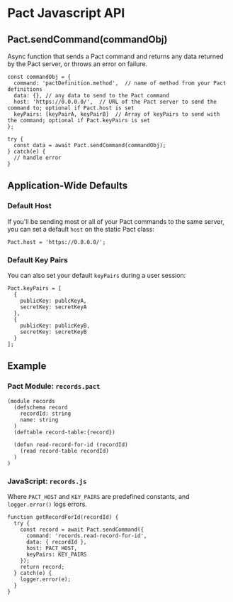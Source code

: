 # Pact Javascript API

## Pact.sendCommand(commandObj)
Async function that sends a Pact command and returns any data returned by the Pact server, or throws an error on failure.
```
const commandObj = {
  command: 'pactDefinition.method',  // name of method from your Pact definitions
  data: {}, // any data to send to the Pact command
  host: 'https://0.0.0.0/',  // URL of the Pact server to send the command to; optional if Pact.host is set
  keyPairs: [keyPairA, keyPairB]  // Array of keyPairs to send with the command; optional if Pact.keyPairs is set
};

try {
  const data = await Pact.sendCommand(commandObj);
} catch(e) {
  // handle error
}
```

## Application-Wide Defaults
### Default Host
If you'll be sending most or all of your Pact commands to the same server, you can set a default `host` on the static Pact class:
```
Pact.host = 'https://0.0.0.0/';
```
### Default Key Pairs
You can also set your default `keyPairs` during a user session:
```
Pact.keyPairs = [
  {
    publicKey: publcKeyA,
    secretKey: secretKeyA
  },
  {
    publicKey: publicKeyB,
    secretKey: secretKeyB
  }
];
```

## Example
### Pact Module: `records.pact`
```
(module records
  (defschema record
    recordId: string
    name: string
  )
  (deftable record-table:{record})

  (defun read-record-for-id (recordId)
    (read record-table recordId)
  )
)
```

### JavaScript: `records.js`
Where `PACT_HOST` and `KEY_PAIRS` are predefined constants, and `logger.error()` logs errors.
```
function getRecordForId(recordId) {
  try {
    const record = await Pact.sendCommand({
      command: 'records.read-record-for-id',
      data: { recordId },
      host: PACT_HOST,
      keyPairs: KEY_PAIRS
    });
    return record;
  } catch(e) {
    logger.error(e);
  }
}
```
